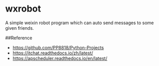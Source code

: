 # wxrobot
A simple weixin robot program which can auto send messages to some given friends.

##Reference
- https://github.com/PP8818/Python-Projects
- https://itchat.readthedocs.io/zh/latest/
- https://apscheduler.readthedocs.io/en/latest/
